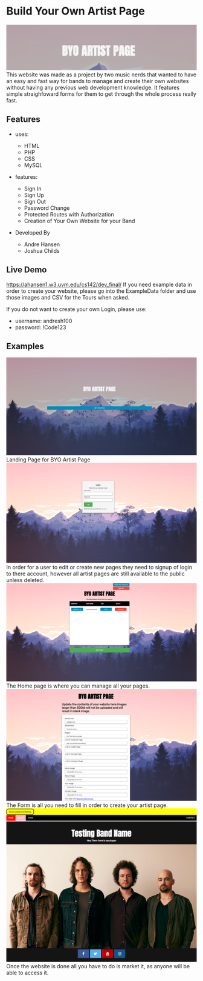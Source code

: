 # Build Your Own Artist Page
<img src="/Assets/Heading.PNG" >
This website was made as a project by two music nerds that wanted to have an easy and fast way for bands to manage and create their own websites without having any previous web development knowledge. It features simple straighfoward forms for them to get through the whole process really fast.

## Features

* uses:
  * HTML
  * PHP
  * CSS
  * MySQL
  
* features:
  * Sign In
  * Sign Up
  * Sign Out
  * Password Change
  * Protected Routes with Authorization
  * Creation of Your Own Website for your Band
  
* Developed By
  * Andre Hansen
  * Joshua Childs
  
## Live Demo
https://ahansen1.w3.uvm.edu/cs142/dev_final/
If you need example data in order to create your website, please go into the ExampleData folder and use those images and CSV for the Tours when asked.

If you do not want to create your own Login, please use:
 * username: andresh100
 * password: !Code123

## Examples
<img src="/Assets/Landing.PNG" >
Landing Page for BYO Artist Page

<img src="/Assets/SignIn.PNG" >
In order for a user to edit or create new pages they need to signup of login to there account, however all artist pages are still available to the public unless deleted.

<img src="/Assets/Home.PNG" >
The Home page is where you can manage all your pages.

<img src="/Assets/Form.PNG" >
The Form is all you need to fill in order to create your artist page.

<img src="/Assets/CreatedWebsiteHome.PNG" >
Once the website is done all you have to do is market it, as anyone will be able to access it.
